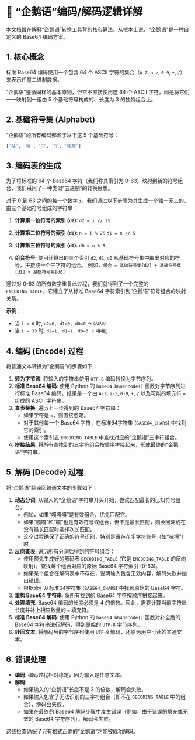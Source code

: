 # 🐧 “企鹅语”编码/解码逻辑详解

本文档旨在解释“企鹅语”转换工具背的核心算法。从根本上说，“企鹅语”是一种自定义的 Base64 编码方案。

## 1. 核心概念

标准 Base64 编码使用一个包含 64 个 ASCII 字符的集合（`A-Z`, `a-z`, `0-9`, `+`, `/`）来表示任意二进制数据。

“企鹅语”遵循同样的基本原则，但它不直接使用这 64 个 ASCII 字符，而是将它们一一映射到一组由 5 个基础符号构成的、长度为 3 的独特组合上。

## 2. 基础符号集 (Alphabet)

“企鹅语”的所有编码都源于以下这 5 个基础符号：

```python
['咕', '嘎', '🐧', '🍄', '哇擦']
```

## 3. 编码表的生成

为了将标准的 64 个 Base64 字符（我们称其索引为 0-63）映射到新的符号组合，我们采用了一种类似“五进制”的转换思想。

对于 0 到 63 之间的每一个数字 `i`，我们通过以下步骤为其生成一个独一无二的、由三个基础符号组成的字符串：

1.  **计算第一位符号的索引 (`d2`)**:
    `d2 = i // 25`
2.  **计算第二位符号的索引 (`d1`)**:
    `n = i % 25`
    `d1 = n // 5`
3.  **计算第三位符号的索引 (`d0`)**:
    `d0 = n % 5`

4.  **组合符号**:
    使用计算出的三个索引 `d2`, `d1`, `d0` 从基础符号集中取出对应的符号，拼接成一个三字符的组合。
    例如，`组合 = 基础符号集[d2] + 基础符号集[d1] + 基础符号集[d0]`

通过对 0-63 的所有数字重复此过程，我们就得到了一个完整的 `ENCODING_TABLE`，它建立了从标准 Base64 字符索引到“企鹅语”符号组合的映射关系。

**示例**：
*   当 `i = 0` 时, `d2=0, d1=0, d0=0` -> `咕咕咕`
*   当 `i = 33` 时, `d2=1, d1=1, d0=3` -> `嘎嘎🍄`

## 4. 编码 (Encode) 过程

将普通文本转换为“企鹅语”的步骤如下：

1.  **转为字节流**: 将输入的字符串使用 `UTF-8` 编码转换为字节序列。
2.  **标准 Base64 编码**: 使用 Python 的 `base64.b64encode()` 函数对字节序列进行标准 Base64 编码。结果是一个由 `A-Z`, `a-z`, `0-9`, `+`, `/` 以及可能的填充符 `=` 组成的 ASCII 字符串。
3.  **查表替换**: 遍历上一步得到的 Base64 字符串：
    *   如果字符是 `=`，则直接忽略。
    *   对于其他每一个 Base64 字符，在标准64字符集 (`BASE64_CHARS`) 中找到它的索引。
    *   使用这个索引去 `ENCODING_TABLE` 中查找对应的“企鹅语”三字符组合。
4.  **拼接结果**: 将所有查找到的三字符组合按顺序拼接起来，形成最终的“企鹅语”字符串。

## 5. 解码 (Decode) 过程

将“企鹅语”翻译回普通文本的步骤如下：

1.  **动态分词**: 从输入的“企鹅语”字符串开头开始，尝试匹配最长的已知符号组合。
    *   例如，如果“嘎嘎嘎”是有效组合，优先匹配它。
    *   如果“嘎嘎”和“嘎”也是有效符号或组合，但不是最长匹配，则会回溯或在没有最长匹配时选择次长匹配。
    *   这个过程确保了正确的符号识别，特别是当存在多字符符号（如“哇擦”）时。
2.  **反向查表**: 遍历所有分词后得到的符号组合：
    *   使用预先生成好的解码表 `DECODING_TABLE` (它是 `ENCODING_TABLE` 的反向映射)，查找每个组合对应的原始 Base64 字符索引 (0-63)。
    *   如果某个组合在解码表中不存在，说明输入包含无效内容，解码失败并抛出错误。
    *   根据索引从标准64字符集 (`BASE64_CHARS`) 中找到原始的 Base64 字符。
3.  **重构 Base64 字符串**: 将所有找到的 Base64 字符按顺序拼接起来。
4.  **处理填充**: Base64 编码的长度必须是 4 的倍数。因此，需要计算当前字符串长度并补上相应数量的 `=` 填充符。
5.  **标准 Base64 解码**: 使用 Python 的 `base64.b64decode()` 函数对补全后的 Base64 字符串进行解码，得到原始的 `UTF-8` 字节序列。
6.  **转回文本**: 将解码后的字节序列使用 `UTF-8` 解码，还原为用户可读的普通文本。

## 6. 错误处理

*   **编码**: 编码过程相对稳定，因为输入是任意文本。
*   **解码**:
    *   如果输入的“企鹅语”长度不是 3 的倍数，解码会失败。
    *   如果输入包含了无法识别的三字符组合（即不在 `DECODING_TABLE` 中的组合），解码会失败。
    *   如果在最终的 Base64 解码步骤中发生错误（例如，由于错误的填充或无效的 Base64 字符序列），解码会失败。

这些检查确保了只有格式正确的“企鹅语”才能被成功解码。 